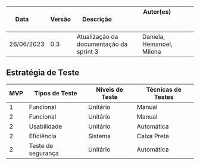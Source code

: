 | Data       | Versão | Descrição            | Autor(es)                                                   |
| ---------- | ------ | -------------------- | ------------------------------------------------------------ |
| 26/06/2023  | 0.3 | Atualização da documentação da sprint 3 |  Daniela, Hemanoel, Milena  |

## Estratégia de Teste

| MVP           | Tipos de Teste                     | Níveis de Teste | Técnicas de Testes                                                                                   |
| -------------------- | --------------------------------------- | ------------- | -------------------------------------------------------------------------------------------------- |
| 1      | Funcional | Unitário | Manual |
| 2      | Funcional | Unitário | Manual |
| 2      | Usabilidade | Unitário | Automática |
| 2      | Eficiência | Sistema | Caixa Preta |
| 2      | Teste de segurança  | Unitário | Automática |